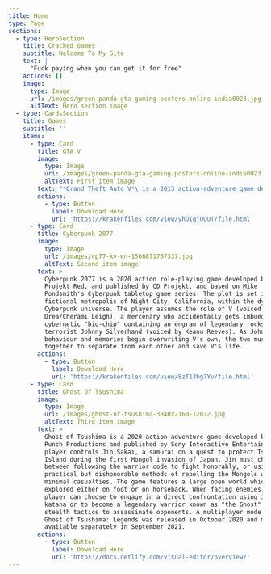 ```yaml
---
title: Home
type: Page
sections:
  - type: HeroSection
    title: Cracked Games
    subtitle: Welcome To My Site
    text: |
      "Fuck paying when you can get it for free"
    actions: []
    image:
      type: Image
      url: /images/green-panda-gta-gaming-posters-online-india0023.jpg
      altText: Hero section image
  - type: CardsSection
    title: Games
    subtitle: ''
    items:
      - type: Card
        title: GTA V
        image:
          type: Image
          url: /images/green-panda-gta-gaming-posters-online-india0023.jpg
          altText: First item image
        text: "*Grand Theft Auto V*\_is a 2013 action-adventure game developed by Rockstar North and published by Rockstar Games. It is the seventh main entry in the\_*Grand Theft Auto*\_series, following 2008's\_*Grand Theft Auto IV*, and the fifteenth instalment overall. Set within the fictional state of San Andreas, based on Southern California, the single-player story follows three protagonists—retired bank robber Michael De Santa, street gangster Franklin Clinton, and drug dealer and gunrunner Trevor Philips—and their attempts to commit heists while under pressure from a corrupt government agency and powerful criminals. The open world design lets players freely roam San Andreas's open countryside and the fictional city of Los Santos, based on Los Angeles.\n"
        actions:
          - type: Button
            label: Download Here
            url: 'https://krakenfiles.com/view/yhOIgjOOUT/file.html'
      - type: Card
        title: Cyberpunk 2077
        image:
          type: Image
          url: /images/cp77-kv-en-1566871767337.jpg
          altText: Second item image
        text: >
          Cyberpunk 2077 is a 2020 action role-playing game developed by CD
          Projekt Red, and published by CD Projekt, and based on Mike
          Pondsmith's Cyberpunk tabletop game series. The plot is set in the
          fictional metropolis of Night City, California, within the dystopian
          Cyberpunk universe. The player assumes the role of V (voiced by Gavin
          Drea/Cherami Leigh), a mercenary who accidentally gets imbued with a
          cybernetic "bio-chip" containing an engram of legendary rockstar and
          terrorist Johnny Silverhand (voiced by Keanu Reeves). As Johnny’s
          behaviour and memories begin overwriting V’s own, the two must work
          together to separate from each other and save V's life.
        actions:
          - type: Button
            label: Download Here
            url: 'https://krakenfiles.com/view/8zT13bg7Yv/file.html'
      - type: Card
        title: Ghost Of Tsushima
        image:
          type: Image
          url: /images/ghost-of-tsushima-3840x2160-12072.jpg
          altText: Third item image
        text: >
          Ghost of Tsushima is a 2020 action-adventure game developed by Sucker
          Punch Productions and published by Sony Interactive Entertainment. The
          player controls Jin Sakai, a samurai on a quest to protect Tsushima
          Island during the first Mongol invasion of Japan. Jin must choose
          between following the warrior code to fight honorably, or using
          practical but dishonorable methods of repelling the Mongols with
          minimal casualties. The game features a large open world which can be
          explored either on foot or on horseback. When facing enemies, the
          player can choose to engage in a direct confrontation using Jin's
          katana or to become a legendary warrior known as "the Ghost" by using
          stealth tactics to assassinate opponents. A multiplayer mode titled
          Ghost of Tsushima: Legends was released in October 2020 and made
          available separately in September 2021.
        actions:
          - type: Button
            label: Download Here
            url: 'https://docs.netlify.com/visual-editor/overview/'
---
```

